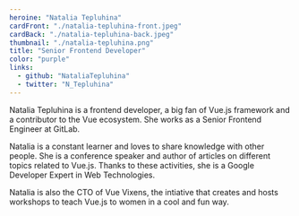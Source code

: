 ```yaml
---
heroine: "Natalia Tepluhina"
cardFront: "./natalia-tepluhina-front.jpeg"
cardBack: "./natalia-tepluhina-back.jpeg"
thumbnail: "./natalia-tepluhina.png"
title: "Senior Frontend Developer"
color: "purple"
links:
  - github: "NataliaTepluhina"
  - twitter: "N_Tepluhina"
---
```


Natalia Tepluhina is a frontend developer, a big fan of Vue.js framework and a contributor to the Vue ecosystem. She works as a Senior Frontend Engineer at GitLab.

Natalia is a constant learner and loves to share knowledge with other people. She is a conference speaker and author of articles on different topics related to Vue.js. Thanks to these activities, she is a Google Developer Expert in Web Technologies.

Natalia is also the CTO of Vue Vixens, the intiative that creates and hosts workshops to teach Vue.js to women in a cool and fun way.
